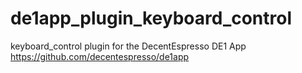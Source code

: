 # de1app_plugin_keyboard_control
keyboard_control plugin for the DecentEspresso DE1 App https://github.com/decentespresso/de1app

